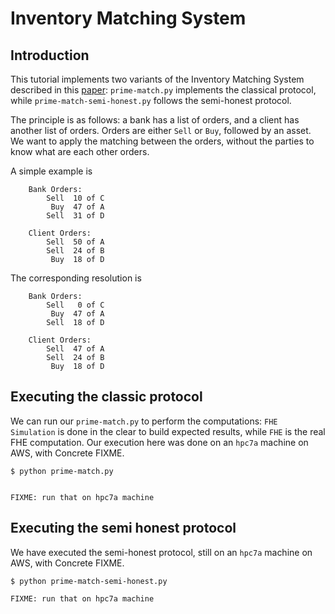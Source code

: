 # Inventory Matching System

## Introduction

This tutorial implements two variants of the Inventory Matching System described in this [paper](https://eprint.iacr.org/2023/400.pdf):
`prime-match.py` implements the classical protocol, while `prime-match-semi-honest.py` follows the semi-honest protocol.

The principle is as follows: a bank has a list of orders, and a client has another list of orders. Orders are either `Sell` or `Buy`, followed by an asset. We want to apply the matching between the orders, without the parties to know what are each other orders.

A simple example is

```
	Bank Orders:
		Sell  10 of C
		 Buy  47 of A
		Sell  31 of D

	Client Orders:
		Sell  50 of A
		Sell  24 of B
		 Buy  18 of D
```

The corresponding resolution is

```
	Bank Orders:
		Sell   0 of C
		 Buy  47 of A
		Sell  18 of D

	Client Orders:
		Sell  47 of A
		Sell  24 of B
		 Buy  18 of D
```

## Executing the classic protocol

We can run our `prime-match.py` to perform the computations: `FHE Simulation` is done in the clear to build expected results, while `FHE` is the real FHE computation. Our execution here was done on an `hpc7a` machine on AWS, with Concrete FIXME.

```
$ python prime-match.py


FIXME: run that on hpc7a machine
```

## Executing the semi honest protocol

We have executed the semi-honest protocol, still on an `hpc7a` machine on AWS, with Concrete FIXME.


```
$ python prime-match-semi-honest.py

FIXME: run that on hpc7a machine
```
